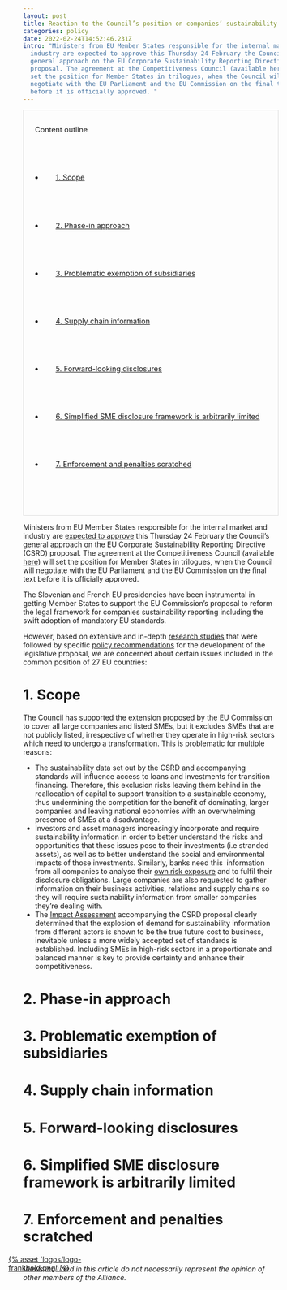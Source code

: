 ```yaml
---
layout: post
title: Reaction to the Council’s position on companies’ sustainability reporting
categories: policy
date: 2022-02-24T14:52:46.231Z
intro: "Ministers from EU Member States responsible for the internal market and
  industry are expected to approve this Thursday 24 February the Council’s
  general approach on the EU Corporate Sustainability Reporting Directive (CSRD)
  proposal. The agreement at the Competitiveness Council (available here) will
  set the position for Member States in trilogues, when the Council will
  negotiate with the EU Parliament and the EU Commission on the final text
  before it is officially approved. "
---
```

<div style="border: 1px solid #DFDFDF; padding: 1em; font-size: .9rem;">

  <span>Content outline</span>

  <ul>

    <li>

      <a href="#1">1. Scope</a>

    </li>

    <li>

      <a href="#2">2. Phase-in approach</a>

    </li>

    <li>

      <a href="#3">3. Problematic exemption of subsidiaries</a>

    </li>

    <li> 

      <a href="#4">4. Supply chain information</a>

   </li>

    <li>

      <a href="#5">5. Forward-looking disclosures</a>

      </li>

    <li>

      <a href="#6">6. Simplified SME disclosure framework is arbitrarily limited</a>

    </li>

    <li> 

      <a href="#7">7. Enforcement and penalties scratched</a>

    </li>

  </ul>

</div>

Ministers from EU Member States responsible for the internal market and industry are [expected to approve](https://www.consilium.europa.eu/en/meetings/compet/2022/02/24/) this Thursday 24 February the Council’s general approach on the EU Corporate Sustainability Reporting Directive (CSRD) proposal. The agreement at the Competitiveness Council (available [here](https://data.consilium.europa.eu/doc/document/ST-6292-2022-INIT/x/pdf)) will set the position for Member States in trilogues, when the Council will negotiate with the EU Parliament and the EU Commission on the final text before it is officially approved. 

The Slovenian and French EU presidencies have been instrumental in getting Member States to support the EU Commission’s proposal to reform the legal framework for companies sustainability reporting including the swift adoption of mandatory EU standards. 

However, based on extensive and in-depth [research studies](https://www.allianceforcorporatetransparency.org/) that were followed by specific [policy recommendations](https://en.frankbold.org/sites/default/files/publikace/csrd_analysis_and_recommendations_reform_7.pdf) for the development of the legislative proposal, we are concerned about certain issues included in the common position of 27 EU countries: 

<h1 id="#1">1. Scope</h1>

The Council has supported the extension proposed by the EU Commission to cover all large companies and listed SMEs, but it excludes SMEs that are not publicly listed, irrespective of whether they operate in high-risk sectors which need to undergo a transformation. This is problematic for multiple reasons: 

* The sustainability data set out by the CSRD and accompanying standards will influence access to loans and investments for transition financing. Therefore, this exclusion risks leaving them behind in the reallocation of capital to support transition to a sustainable economy, thus undermining the competition for the benefit of dominating, larger companies and leaving national economies with an overwhelming presence of SMEs at a disadvantage.
* Investors and asset managers increasingly incorporate and require sustainability information in order to better understand the risks and opportunities that these issues pose to their investments (i.e stranded assets), as well as to better understand the social and environmental impacts of those investments. Similarly, banks need this  information from all companies to analyse their [own risk exposure](https://www.bankingsupervision.europa.eu/press/publications/newsletter/2021/html/ssm.nl210818_5.en.html) and to fulfil their disclosure obligations. Large companies are also requested to gather information on their business activities, relations and supply chains so they will require sustainability information from smaller companies they’re dealing with. 
* The [Impact Assessment](https://eur-lex.europa.eu/legal-content/EN/TXT/PDF/?uri=CELEX:52021SC0150&from=EN) accompanying the CSRD proposal clearly determined that the explosion of demand for sustainability information from different actors is shown to be the true future cost to business, inevitable unless a more widely accepted set of standards is established. Including SMEs in high-risk sectors in a proportionate and balanced manner is key to provide certainty and enhance their competitiveness. 

<h1 id="#2">2. Phase-in approach</h1>

<h1 id="#3">3. Problematic exemption of subsidiaries</h1>

<h1 id="#4">4. Supply chain information</h1>

<h1 id="#5">5. Forward-looking disclosures</h1>

<h1 id="#6">6. Simplified SME disclosure framework is arbitrarily limited</h1>

<h1 id="#7">7. Enforcement and penalties scratched</h1>

<a href="https://en.frankbold.org/" style="
max-width: 200px;
display: block;
margin-left: -29px;
margin-bottom: -29px;">{% asset 'logos/logo-frankbold.png' %}</a>

*Views included in this article do not necessarily represent the opinion of other members of the Alliance.*